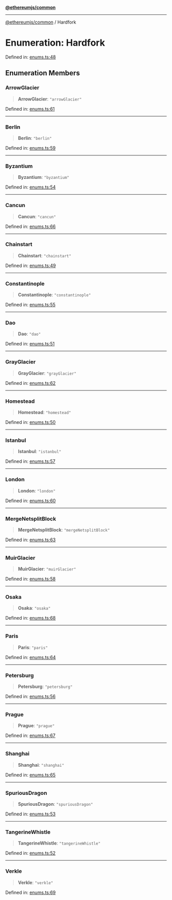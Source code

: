 [**@ethereumjs/common**](../README.md)

***

[@ethereumjs/common](../README.md) / Hardfork

# Enumeration: Hardfork

Defined in: [enums.ts:48](https://github.com/Dargon789/ethereumjs-monorepo/blob/master/packages/common/src/enums.ts#L48)

## Enumeration Members

### ArrowGlacier

> **ArrowGlacier**: `"arrowGlacier"`

Defined in: [enums.ts:61](https://github.com/Dargon789/ethereumjs-monorepo/blob/master/packages/common/src/enums.ts#L61)

***

### Berlin

> **Berlin**: `"berlin"`

Defined in: [enums.ts:59](https://github.com/Dargon789/ethereumjs-monorepo/blob/master/packages/common/src/enums.ts#L59)

***

### Byzantium

> **Byzantium**: `"byzantium"`

Defined in: [enums.ts:54](https://github.com/Dargon789/ethereumjs-monorepo/blob/master/packages/common/src/enums.ts#L54)

***

### Cancun

> **Cancun**: `"cancun"`

Defined in: [enums.ts:66](https://github.com/Dargon789/ethereumjs-monorepo/blob/master/packages/common/src/enums.ts#L66)

***

### Chainstart

> **Chainstart**: `"chainstart"`

Defined in: [enums.ts:49](https://github.com/Dargon789/ethereumjs-monorepo/blob/master/packages/common/src/enums.ts#L49)

***

### Constantinople

> **Constantinople**: `"constantinople"`

Defined in: [enums.ts:55](https://github.com/Dargon789/ethereumjs-monorepo/blob/master/packages/common/src/enums.ts#L55)

***

### Dao

> **Dao**: `"dao"`

Defined in: [enums.ts:51](https://github.com/Dargon789/ethereumjs-monorepo/blob/master/packages/common/src/enums.ts#L51)

***

### GrayGlacier

> **GrayGlacier**: `"grayGlacier"`

Defined in: [enums.ts:62](https://github.com/Dargon789/ethereumjs-monorepo/blob/master/packages/common/src/enums.ts#L62)

***

### Homestead

> **Homestead**: `"homestead"`

Defined in: [enums.ts:50](https://github.com/Dargon789/ethereumjs-monorepo/blob/master/packages/common/src/enums.ts#L50)

***

### Istanbul

> **Istanbul**: `"istanbul"`

Defined in: [enums.ts:57](https://github.com/Dargon789/ethereumjs-monorepo/blob/master/packages/common/src/enums.ts#L57)

***

### London

> **London**: `"london"`

Defined in: [enums.ts:60](https://github.com/Dargon789/ethereumjs-monorepo/blob/master/packages/common/src/enums.ts#L60)

***

### MergeNetsplitBlock

> **MergeNetsplitBlock**: `"mergeNetsplitBlock"`

Defined in: [enums.ts:63](https://github.com/Dargon789/ethereumjs-monorepo/blob/master/packages/common/src/enums.ts#L63)

***

### MuirGlacier

> **MuirGlacier**: `"muirGlacier"`

Defined in: [enums.ts:58](https://github.com/Dargon789/ethereumjs-monorepo/blob/master/packages/common/src/enums.ts#L58)

***

### Osaka

> **Osaka**: `"osaka"`

Defined in: [enums.ts:68](https://github.com/Dargon789/ethereumjs-monorepo/blob/master/packages/common/src/enums.ts#L68)

***

### Paris

> **Paris**: `"paris"`

Defined in: [enums.ts:64](https://github.com/Dargon789/ethereumjs-monorepo/blob/master/packages/common/src/enums.ts#L64)

***

### Petersburg

> **Petersburg**: `"petersburg"`

Defined in: [enums.ts:56](https://github.com/Dargon789/ethereumjs-monorepo/blob/master/packages/common/src/enums.ts#L56)

***

### Prague

> **Prague**: `"prague"`

Defined in: [enums.ts:67](https://github.com/Dargon789/ethereumjs-monorepo/blob/master/packages/common/src/enums.ts#L67)

***

### Shanghai

> **Shanghai**: `"shanghai"`

Defined in: [enums.ts:65](https://github.com/Dargon789/ethereumjs-monorepo/blob/master/packages/common/src/enums.ts#L65)

***

### SpuriousDragon

> **SpuriousDragon**: `"spuriousDragon"`

Defined in: [enums.ts:53](https://github.com/Dargon789/ethereumjs-monorepo/blob/master/packages/common/src/enums.ts#L53)

***

### TangerineWhistle

> **TangerineWhistle**: `"tangerineWhistle"`

Defined in: [enums.ts:52](https://github.com/Dargon789/ethereumjs-monorepo/blob/master/packages/common/src/enums.ts#L52)

***

### Verkle

> **Verkle**: `"verkle"`

Defined in: [enums.ts:69](https://github.com/Dargon789/ethereumjs-monorepo/blob/master/packages/common/src/enums.ts#L69)
